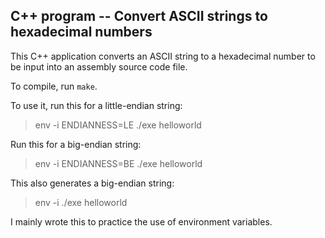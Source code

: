 ## C++ program -- Convert ASCII strings to hexadecimal numbers

This C++ application converts an ASCII string to a hexadecimal number to be input into an assembly source code file.

To compile, run `make`.

To use it, run this for a little-endian string:
> env -i ENDIANNESS=LE ./exe helloworld

Run this for a big-endian string:
> env -i ENDIANNESS=BE ./exe helloworld

This also generates a big-endian string:
> env -i ./exe helloworld

I mainly wrote this to practice the use of environment variables.

